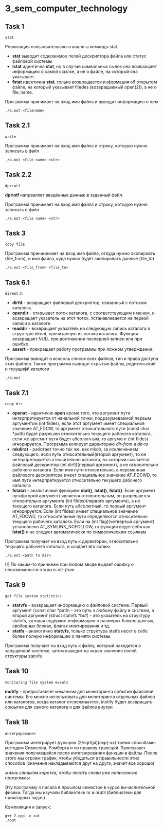 # 3_sem_computer_technology
## Task 1 
`stat`

Реализация пользовательского аналога команды stat.

- **stat** выводит содержимое полей дескриптора файла или статус файловой системы  
- **lstat** идентична **stat**, но в случае символьных сылок она возвращает информацию о самой ссылке, а не о файле, на который она указывает.
- **fstat** идентична **stat**, только возвращается информация об открытом файле, на который указывает filedes (возвращаемый open(2)), а не о file_name.

Программа принимает на вход имя файла и выводит информацию о нем
```
./a.out <filename>
```

## Task 2.1 
`write`

Программа принимает на вход имя файла и строку, которую нужно записать в файл
```
./a.out <file name> <str>
```

## Task 2.2
`dprintf`

**dprintf** напрваляет введённые данные в заданный файл.

Программа принимает на вход имя файла и строку, которую нужно записать в файл
```
./a.out <file name> <str>
```

## Task 3
`copy file`

Программа прининимает на вход имя файла, откуда нужно скопировть (file_from), и имя файла, куда нужно будет скопировать данные (file_to)
```
./a.out <file_from> <file_to>
```

## Task 6.1
`dirent.h`

 - **dirfd** - возвращает файловый дескриптор, связанный с потоком каталога.
 - **opendir** - открывает поток каталога, с соответствующим именем, и возвращает указатель на этот поток. Устанавливается на первой хаписи в каталоге.
 - **readdir** - вохвращает указатель на следующую запись каталога в структуре *dirent*, прочитанную из потока каталога. Функция возвращает NULL при достижении последней записи или при ошибке.
 - **assert** - прекращает работу программы при ложном утверждении.

 Программа выводит в консоль список всех файлов, тип и права доступа этих файлов. Также программа выводит скрытые файлы, родительский и текущифй каталоги

 ```
 ./a.out
 ```

## Task 7.1
 `copy dir`

 - **openat** - идентично **open** кроме того, что аргумент пути интерпретируется от начальной точки, подразумеваемой первым аргументом (int fildes), если этот аргумент имеет специальное значение AT_FDCW, то аргумент относительного пути (const char *path) будет разрешен относительно текущего рабочего каталога, если же аргемнт пути будет абсолютным, то  аргумент (int fildes) игнорируется.
 Программа копирует директорию *dir-from* в *dir-to*
 - **mkdirat** - работает точно так же, как mkdir, за исключением следующего: если путь относительный(второй аргумент), то он интерпретируется относительно каталога, на который ссылается файловый дескриптор (int dirft)(первый аргумент), а не относительно рабочего каталога. Если имя пути относительно, а переменная файлового дескриптора имеет специальное значение AT_FDCWD, то имя пути интерпретируется относительно текущего рабочего каталога
 - **fstatat** - аналогичный функциям **stat()**, **lstat()**, **fstat()**. Есои аргумент пути(второй аргумент) является относительным, он разрешается относительно аргумента (int fildes)(первого аргумента), а не текущего каталога. Если путь абсолютный, то первый аргумент игнорируется. Если (int fildes) имеет специальное значение AT_FDCWD, то относительные пути определяются относительно текущего рабочего каталога. Если на (int flag)(четвертый аргумент) установлено AT_SYMLINK_NOFOLLOW, то функция ведет себя как **lstat()**  и не следует автоматически по символическим ссылкам

 Программа получает на вход путь к директории, относительно текущего рабочего каталога, и создает его копию
 ```
 ./a.out <path to dir>
 ```
 [!] По каким-то причинам при любом вводе выдает ошибку о невозможности открыть *dir-from*

 ## Task 9
 `get file system statistics `

 - **statvfs** - возвращает информацию о файловой системе. Первый аргумент (const char *path) - это путь к любому файлу в системе, а второй аргумент (struct statvfs *buf) - это указатель на структуру statvfs, которая содержит информацию о размерах блоков данных, свободных блоках, флагах монтирования и тд.
 - **statfs** - аналогично **statvfs**, только структура statfs несет в себе более полную информацию о памяти системы

 Программа получает на вход путь к файлу, который находится в запущенной системе, затем выводит на экран значение полей структуры statvfs

 ## Task 10
 `monitoring file system events`
 
 **inotify** - предоставляет механизм для мониторинга событий файловой системы. Его можно использовать для мониторинга отдельных файлов или каталогов, когда каталог отслеживается, inotify будет возвращать союытия для самого каталога и для файлов внутри

 ## Task 18
 `интегрирование`

 Программа интегрирует функцию (2/sqrt(pi))*exp(-x*x) тремя способами: методом Симпсона, Ромберга и по правилу трапеций. Записывает значения получившейся после интегрирования функции в файлы. После этого мы строим график, чтобы убедиться в правильности этих способов (значения накладываются друг на друга, значит все хорошо)

 *жизнь слишком коротка, чтобы писать снова уже написанные программы*

 Эту программу я писала в прошлом семестре в курсе вычислительной физики. Тогда мы изучали библиотеки nr и nrutil (библиотеки для прикладных задач)

 Компиляция и запуск:

 ```
 g++ 2.cpp -o out
 ./out
 ```
